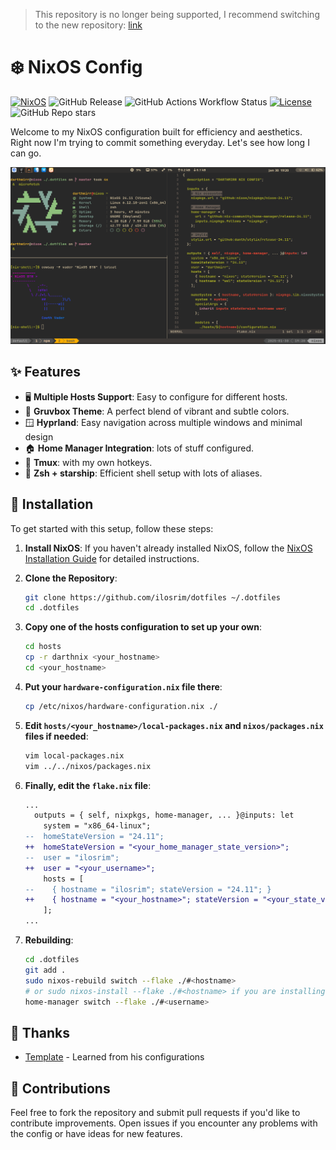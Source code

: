 > This repository is no longer being supported, I recommend switching to the new repository: [link](https://github.com/mirrrrrrrrrrrr/nixos-config)

# ❄️ NixOS Config

[![NixOS](https://img.shields.io/badge/NixOS-24.11-blue.svg)](https://nixos.org)
![GitHub Release](https://img.shields.io/github/v/release/ilosrim/dotfiles)
![GitHub Actions Workflow Status](https://img.shields.io/github/actions/workflow/status/ilosrim/dotfiles/test.yml)
[![License](https://img.shields.io/github/license/ilosrim/dotfiles)](./LICENSE)
![GitHub Repo stars](https://img.shields.io/github/stars/ilosrim/dotfiles)

Welcome to my NixOS configuration built for efficiency and aesthetics. Right now I'm trying to commit something everyday. Let's see how long I can go.

![screenshot](./screenshots/banner.png)

<!--
## File tree

```plaintext
.dotfiles/
├── home-manager/
│   ├── modules/
│   │   ├── bat.nix
│   │   ├── chromium.nix
│   │   ├── default.nix
│   │   ├── eza.nix
│   │   ├── git.nix
│   │   ├── helix.nix
│   │   ├── kitty.nix
│   │   ├── lazygit.nix
│   │   ├── neovim.nix
│   │   ├── qutebrowser.nix
│   │   ├── ranger.nix
│   │   ├── starship.nix
│   │   ├── stylix.nix
│   │   ├── tmux.nix
│   │   ├── zed.nix
│   │   └── zsh.nix
│   ├── home.nix
│   └── home-packages.nix
├── hosts/
│   ├── nixos/
│   │   ├── configuration.nix
│   │   ├── hardware-configuration.nix
│   │   └── local-packages.nix
│   └── wsl/
│       ├── configuration.nix
│       ├── hardware-configuration.nix
│       └── local-packages.nix
├── nixos/
│   └── modules/
│       ├── audio.nix
│       ├── bluetooth.nix
│       ├── boot.nix
│       ├── default.nix
│       ├── env.nix
│       ├── home-manager.nix
│       ├── kernel.nix
│       ├── mime.nix
│       ├── net.nix
│       ├── nh.nix
│       ├── nix.nix
│       ├── timezone.nix
│       ├── user.nix
│       └── zram.nix
├── flake.lock
└── flake.nix
```
-->

## ✨ Features

- 🖥️ **Multiple Hosts Support**: Easy to configure for different hosts.
- 🎨 **Gruvbox Theme**: A perfect blend of vibrant and subtle colors.
- 🪟 **Hyprland**: Easy navigation across multiple windows and minimal design
- 🏠 **Home Manager Integration**: lots of stuff configured.
- 🧇 **Tmux**: with my own hotkeys.
- 🌟 **Zsh + starship**: Efficient shell setup with lots of aliases.

## 🚀 Installation

To get started with this setup, follow these steps:

1. **Install NixOS**: If you haven't already installed NixOS, follow the [NixOS Installation Guide](https://nixos.org/manual/nixos/stable/#sec-installation) for detailed instructions.
2. **Clone the Repository**:

   ```bash
   git clone https://github.com/ilosrim/dotfiles ~/.dotfiles
   cd .dotfiles
   ```

3. **Copy one of the hosts configuration to set up your own**:

   ```bash
   cd hosts
   cp -r darthnix <your_hostname>
   cd <your_hostname>
   ```

4. **Put your `hardware-configuration.nix` file there**:

   ```bash
   cp /etc/nixos/hardware-configuration.nix ./
   ```

5. **Edit `hosts/<your_hostname>/local-packages.nix` and `nixos/packages.nix` files if needed**:

   ```bash
   vim local-packages.nix
   vim ../../nixos/packages.nix
   ```

6. **Finally, edit the `flake.nix` file**:

   ```diff
   ...
     outputs = { self, nixpkgs, home-manager, ... }@inputs: let
       system = "x86_64-linux";
   --  homeStateVersion = "24.11";
   ++  homeStateVersion = "<your_home_manager_state_version>";
   --  user = "ilosrim";
   ++  user = "<your_username>";
       hosts = [
   --    { hostname = "ilosrim"; stateVersion = "24.11"; }
   ++    { hostname = "<your_hostname>"; stateVersion = "<your_state_version>"; }
       ];
   ...
   ```

7. **Rebuilding**:

   ```bash
   cd .dotfiles
   git add .
   sudo nixos-rebuild switch --flake ./#<hostname>
   # or sudo nixos-install --flake ./#<hostname> if you are installing on a fresh system
   home-manager switch --flake ./#<username>
   ```

## 🫶 Thanks

- [Template](https://github.com/Andrey0189/nixos-config-reborn) - Learned from his configurations

## 🤝 Contributions

Feel free to fork the repository and submit pull requests if you'd like to contribute improvements. Open issues if you encounter any problems with the config or have ideas for new features.
